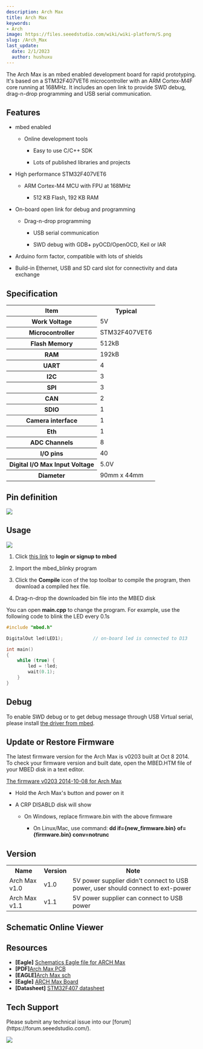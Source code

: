 ```yaml
---
description: Arch Max
title: Arch Max
keywords:
- Arch
image: https://files.seeedstudio.com/wiki/wiki-platform/S.png
slug: /Arch_Max
last_update:
  date: 2/1/2023
  author: hushuxu
---
```




The Arch Max is an mbed enabled development board for rapid prototyping.
It's based on a STM32F407VET6 microcontroller with an ARM Cortex-M4F core running at 168MHz. It includes an open link to provide SWD debug, drag-n-drop programming and USB serial communication.

##   Features  

*   mbed enabled

    *   Online development tools

        *   Easy to use C/C++ SDK

        *   Lots of published libraries and projects

*   High performance STM32F407VET6

    *   ARM Cortex-M4 MCU with FPU at 168MHz

        *   512 KB Flash, 192 KB RAM

*   On-board open link for debug and programming

    *   Drag-n-drop programming

        *   USB serial communication

        *   SWD debug with GDB+ pyOCD/OpenOCD, Keil or IAR

*   Arduino form factor, compatible with lots of shields

*   Build-in Ethernet, USB and SD card slot for connectivity and data exchange

##   Specification  

<table  cellspacing="0" width="80%">
<tr>
<th scope="col"> Item
</th>
<th scope="col"> Typical
</th></tr>
<tr>
<th scope="row"> Work Voltage
</th>
<td> 5V
</td></tr>
<tr>
<th scope="row"> Microcontroller
</th>
<td> STM32F407VET6
</td></tr>
<tr>
<th scope="row"> Flash Memory
</th>
<td> 512kB
</td></tr>
<tr>
<th scope="row"> RAM
</th>
<td> 192kB
</td></tr>
<tr>
<th scope="row"> UART
</th>
<td> 4
</td></tr>
<tr>
<th scope="row"> I2C
</th>
<td> 3
</td></tr>
<tr>
<th scope="row"> SPI
</th>
<td> 3
</td></tr>
<tr>
<th scope="row"> CAN
</th>
<td> 2
</td></tr>
<tr>
<th scope="row"> SDIO
</th>
<td> 1
</td></tr>
<tr>
<th scope="row"> Camera interface
</th>
<td> 1
</td></tr>
<tr>
<th scope="row"> Eth
</th>
<td> 1
</td></tr>
<tr>
<th scope="row"> ADC Channels
</th>
<td> 8
</td></tr>
<tr>
<th scope="row"> I/O pins
</th>
<td>40
</td></tr>
<tr>
<th scope="row"> Digital I/O Max Input Voltage
</th>
<td> 5.0V
</td></tr>
<tr>
<th scope="row"> Diameter
</th>
<td> 90mm x 44mm
</td></tr></table>

##   Pin definition

![](https://files.seeedstudio.com/wiki/Arch_Max/img/Arch_Max_Pinout.png)

##   Usage

![](https://files.seeedstudio.com/wiki/Arch_Max/img/Get_started_with_mbed.png)

1.  Click [this link](https://developer.mbed.org/compiler/#import:/teams/mbed/code/mbed_blinky/;platform:Seeed-Arch-MAX) to **login or signup to mbed**

2.  Import the mbed_blinky program

3.  Click the **Compile** icon of the top toolbar to compile the program, then download a compiled hex file.

4.  Drag-n-drop the downloaded bin file into the MBED disk

You can open **main.cpp** to change the program. For example, use the following code to blink the LED every 0.1s

```c
#include "mbed.h"

DigitalOut led(LED1);           // on-board led is connected to D13

int main()
{
    while (true) {
        led = !led;
        wait(0.1);
    }
}
```

##   Debug

To enable SWD debug or to get debug message through USB Virtual serial, please install [the driver from mbed](https://developer.mbed.org/handbook/Windows-serial-configuration).

##   Update or Restore Firmware

The latest firmware version for the Arch Max is v0203 built at Oct 8  2014. To check your firmware version and built date, open the MBED.HTM file of your MBED disk in a text editor.

[The firmware v0203 2014-10-08 for Arch Max](https://developer.mbed.org/media/uploads/yihui/lpc11u35_nrf51822_if_mbed_v203_20141008.bin)

*   Hold the Arch Max's button and power on it

*   A CRP DISABLD disk will show

    *   On Windows, replace firmware.bin with the above firmware

        *   On Linux/Mac, use command: **dd if={new_firmware.bin} of={firmware.bin} conv=notrunc**

##   Version

<table>
<tr>
<th> Name </th>
<th> Version </th>
<th> Note
</th></tr>
<tr>
<td> Arch Max v1.0 </td>
<td> v1.0 </td>
<td> 5V power supplier didn't connect to USB power, user should connect to ext-power
</td></tr>
<tr>
<td> Arch Max v1.1 </td>
<td> v1.1 </td>
<td> 5V power supplier can connect to USB power
</td></tr></table>


## Schematic Online Viewer

<div className="altium-ecad-viewer" data-project-src="https://files.seeedstudio.com/wiki/Arch_Max/res/ARCH_Max.zip" style={{borderRadius: '0px 0px 4px 4px', height: 500, borderStyle: 'solid', borderWidth: 1, borderColor: 'rgb(241, 241, 241)', overflow: 'hidden', maxWidth: 1280, maxHeight: 700, boxSizing: 'border-box'}}>
</div>



##   Resources

- **[Eagle]**  [Schematics Eagle file for ARCH Max](https://files.seeedstudio.com/wiki/Arch_Max/res/ARCH_Max.zip)
- **[PDF]**[Arch Max PCB](https://files.seeedstudio.com/wiki/Arch_Max/res/Arch%20Max.pdf)
- **[EAGLE]**[Arch Max sch](https://files.seeedstudio.com/wiki/Arch_Max/res/Arch%20Max.sch)
- **[Eagle]**  [ARCH Max Board](https://files.seeedstudio.com/wiki/Arch_Max/res/Arch%20Max.brd)
- **[Datasheet]**  [STM32F407 datasheet](https://files.seeedstudio.com/wiki/Arch_Max/res/STM32F407.pdf)

## Tech Support
<div>
  Please submit any technical issue into our [forum](https://forum.seeedstudio.com/). <br /><p style={{textAlign: 'center'}}><a href="https://www.seeedstudio.com/act-4.html?utm_source=wiki&utm_medium=wikibanner&utm_campaign=newproducts" target="_blank"><img src="https://files.seeedstudio.com/wiki/Wiki_Banner/new_product.jpg" /></a></p>
</div>

